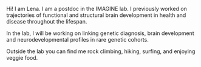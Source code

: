 Hi! I am Lena. I am a postdoc in the IMAGINE lab. I previously worked on trajectories of functional and structural brain development in health and disease throughout the lifespan. 

In the lab, I will be working on linking genetic diagnosis, brain development and neurodevelopmental profiles in rare genetic cohorts. 

Outside the lab you can find me rock climbing, hiking, surfing, and enjoying veggie food.

